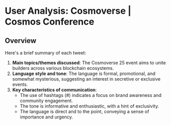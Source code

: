 # User Analysis: Cosmoverse | Cosmos Conference

## Overview

Here's a brief summary of each tweet:

1. **Main topics/themes discussed**: The Cosmoverse 25 event aims to unite builders across various blockchain ecosystems.
2. **Language style and tone**: The language is formal, promotional, and somewhat mysterious, suggesting an interest in secretive or exclusive events.
3. **Key characteristics of communication**:
	* The use of hashtags (#) indicates a focus on brand awareness and community engagement.
	* The tone is informative and enthusiastic, with a hint of exclusivity.
	* The language is direct and to the point, conveying a sense of importance and urgency.